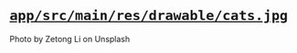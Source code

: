 # [`app/src/main/res/drawable/cats.jpg`](app/src/main/res/drawable/cats.jpg)

Photo by Zetong Li on Unsplash
